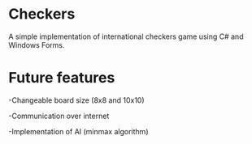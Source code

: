 # Checkers
A simple implementation of international checkers game using C# and Windows Forms.

# Future features
-Changeable board size (8x8 and 10x10)

-Communication over internet

-Implementation of AI (minmax algorithm)
